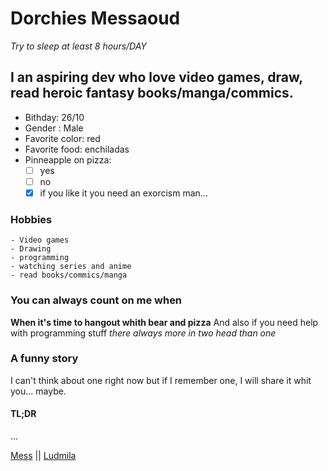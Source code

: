 # Dorchies Messaoud

*Try to sleep at least 8 hours/DAY*

## I an aspiring dev who love video games, draw, read heroic fantasy books/manga/commics.

* Bithday: 26/10
* Gender : Male
* Favorite color: red
* Favorite food: enchiladas
* Pinneapple on pizza: 
    - [ ] yes
    - [ ] no
    - [x] if you like it you need an exorcism man...

### Hobbies

    - Video games
    - Drawing
    - programming
    - watching series and anime
    - read books/commics/manga

### You can always count on me when

**When it's time to hangout whith bear and pizza**
And also if you need help with programming stuff *there always more in two head than one*

### A funny story

I can't think about one right now but if I remember one, I will share it whit you... maybe.
#### TL;DR
...

[Mess](README.md) || [Ludmila]()